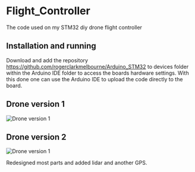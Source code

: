 # Flight_Controller
The code used on my STM32 diy drone flight controller

## Installation and running
Download and add the repository https://github.com/rogerclarkmelbourne/Arduino_STM32 to devices folder within the Arduino IDE folder to access the boards hardware settings.
With this done one can use the Arduino IDE to upload the code directly to the board. 


## Drone version 1
![Drone version 1](https://github.com/sondrehr/Flight_Controller/blob/master/Drone%20Pictures/IMG_20200118_231401.jpg)




## Drone version 2
![Drone version 1](https://github.com/sondrehr/Flight_Controller/blob/master/Drone%20Pictures/IMG_20210730_162126.jpg)

Redesigned most parts and added lidar and another GPS.
